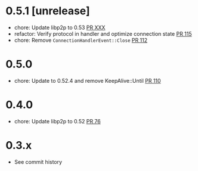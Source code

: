 # 0.5.1 [unrelease]
- chore: Update libp2p to 0.53 [PR XXX]
- refactor: Verify protocol in handler and optimize connection state [PR 115]
- chore: Remove `ConnectionHandlerEvent::Close` [PR 112]

[PR XXX]: https://github.com/dariusc93/rust-ipfs/pull/XXX
[PR 115]: https://github.com/dariusc93/rust-ipfs/pull/115
[PR 112]: https://github.com/dariusc93/rust-ipfs/pull/112

# 0.5.0
- chore: Update to 0.52.4 and remove KeepAlive::Until [PR 110]

[PR 110]: https://github.com/dariusc93/rust-ipfs/pull/110

# 0.4.0
- chore: Update libp2p to 0.52 [PR 76]

[PR 76]: https://github.com/dariusc93/rust-ipfs/pull/76

# 0.3.x
- See commit history